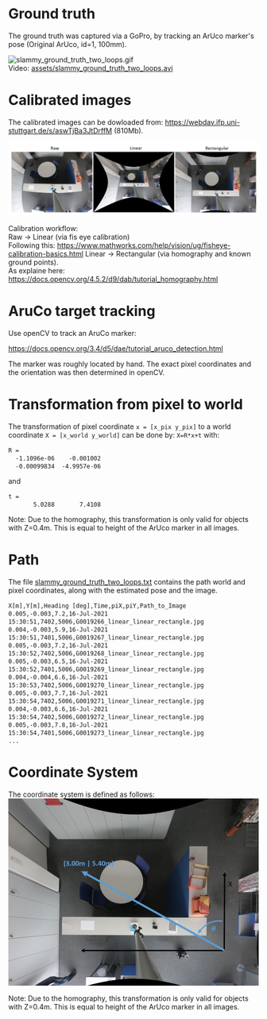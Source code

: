 # Ground truth

The ground truth was captured via a GoPro, by tracking an ArUco marker's pose (Original ArUco, id=1, 100mm).

<img src="assets/slammy_ground_truth_two_loops.gif" alt="slammy_ground_truth_two_loops.gif" /> </br>
Video: [assets/slammy_ground_truth_two_loops.avi](assets/slammy_ground_truth_two_loops.avi)

# Calibrated images
The calibrated images can be dowloaded from: https://webdav.ifp.uni-stuttgart.de/s/aswTjBa3JtDrffM (810Mb).

<img src="assets/slammy_cam_calibartion_workflow.jpg" alt="slammy_cam_calibartion_workflow" width="900"/>

Calibration workflow: <br>
Raw -> Linear (via fis eye calibration) <br>
Following this: https://www.mathworks.com/help/vision/ug/fisheye-calibration-basics.html
Linear -> Rectangular (via homography and known ground points).<br>
As explaine here: https://docs.opencv.org/4.5.2/d9/dab/tutorial_homography.html

# AruCo target tracking
Use openCV to track an AruCo marker:

https://docs.opencv.org/3.4/d5/dae/tutorial_aruco_detection.html

The marker was roughly located by hand. The exact pixel coordinates and the orientation was then determined in openCV.
# Transformation from pixel to world
The transformation of pixel coordinate `x = [x_pix y_pix]` to a world coordinate `X = [x_world y_world]` can be done by: `X=R*x+t` with:
```
R =
  -1.1096e-06    -0.001002
  -0.00099834  -4.9957e-06
```
and
```
t =
       5.0288       7.4108
```
Note: Due to the homography, this transformation is only valid for objects with Z=0.4m. This is equal to height of the ArUco marker in all images.
# Path
The file [slammy_ground_truth_two_loops.txt](slammy_ground_truth_two_loops.txt) contains the path world and pixel coordinates, along with the estimated pose and the image.
```
X[m],Y[m],Heading [deg],Time,piX,piY,Path_to_Image
0.005,-0.003,7.2,16-Jul-2021 15:30:51,7402,5006,G0019266_linear_linear_rectangle.jpg
0.004,-0.003,5.9,16-Jul-2021 15:30:51,7401,5006,G0019267_linear_linear_rectangle.jpg
0.005,-0.003,7.2,16-Jul-2021 15:30:52,7402,5006,G0019268_linear_linear_rectangle.jpg
0.005,-0.003,6.5,16-Jul-2021 15:30:52,7401,5006,G0019269_linear_linear_rectangle.jpg
0.004,-0.004,6.6,16-Jul-2021 15:30:53,7402,5006,G0019270_linear_linear_rectangle.jpg
0.005,-0.003,7.7,16-Jul-2021 15:30:54,7402,5006,G0019271_linear_linear_rectangle.jpg
0.004,-0.003,6.6,16-Jul-2021 15:30:54,7402,5006,G0019272_linear_linear_rectangle.jpg
0.005,-0.003,7.8,16-Jul-2021 15:30:54,7401,5006,G0019273_linear_linear_rectangle.jpg
...
```

# Coordinate System
The coordinate system is defined as follows:<br>
<img src="assets/slammy_office_crs.jpg" alt="slammy_office_crs"/>

Note: Due to the homography, this transformation is only valid for objects with Z=0.4m. This is equal to height of the ArUco marker in all images.
